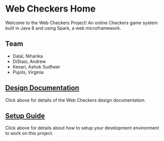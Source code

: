# Web Checkers Home

Welcome to the Web Checkers Project! An online Checkers game system built in Java 8 and using Spark, a web microframework.


## Team

* Dalal, Niharika
* DiStasi, Andrew
* Kesari, Ashok Sudheer
* Pujols, Virginia


## [Design Documentation](DesignDoc)

Click above for details of the Web Checkers design documentation.

## [Setup Guide](SetupGuide)

Click above for details about how to setup your development environment to work on this project.
